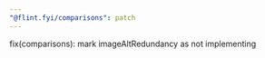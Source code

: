 ```yaml
---
"@flint.fyi/comparisons": patch
---
```


fix(comparisons): mark imageAltRedundancy as not implementing
